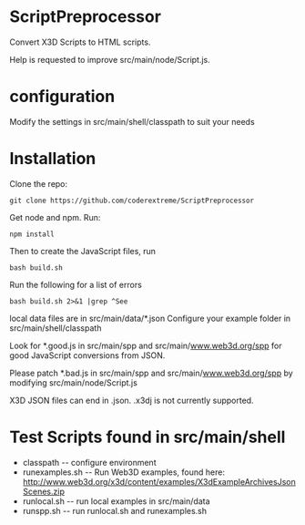 # ScriptPreprocessor
Convert X3D Scripts to HTML scripts.

Help is requested to improve src/main/node/Script.js.

# configuration

Modify the settings in src/main/shell/classpath to suit your needs

# Installation

Clone the repo:

```
git clone https://github.com/coderextreme/ScriptPreprocessor
```

Get node and npm. Run:
```
npm install
```
Then to create the JavaScript files, run
```
bash build.sh
```

Run the following for a list of errors
```
bash build.sh 2>&1 |grep ^See
```

local data files are in src/main/data/*.json  Configure your example folder in src/main/shell/classpath

Look for *.good.js in src/main/spp and src/main/www.web3d.org/spp for good JavaScript conversions from JSON.

Please patch *.bad.js in src/main/spp and src/main/www.web3d.org/spp by modifying src/main/node/Script.js

X3D JSON files can end in .json.  .x3dj is not currently supported.

# Test Scripts found in src/main/shell

* classpath  -- configure environment
* runexamples.sh -- Run Web3D examples, found here: http://www.web3d.org/x3d/content/examples/X3dExampleArchivesJsonScenes.zip
* runlocal.sh -- run local examples in src/main/data
* runspp.sh -- run runlocal.sh and runexamples.sh
